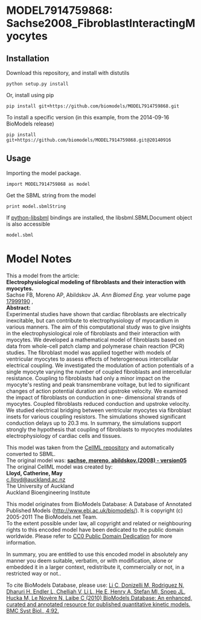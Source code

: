 # MODEL7914759868: Sachse2008_FibroblastInteractingMyocytes

## Installation

Download this repository, and install with distutils

`python setup.py install`

Or, install using pip

`pip install git+https://github.com/biomodels/MODEL7914759868.git`

To install a specific version (in this example, from the 2014-09-16 BioModels release)

`pip install git+https://github.com/biomodels/MODEL7914759868.git@20140916`

## Usage

Importing the model package.

`import MODEL7914759868 as model`

Get the SBML string from the model

`print model.sbmlString`

If [python-libsbml](https://pypi.python.org/pypi/python-libsbml) bindings are
installed, the libsbml.SBMLDocument object is also accessible

`model.sbml`


# Model Notes


This a model from the article:  
**Electrophysiological modeling of fibroblasts and their interaction with myocytes.**   
Sachse FB, Moreno AP, Abildskov JA. _Ann Biomed Eng._ year volume page
[17999190](http://www.ncbi.nlm.nih.gov/pubmed/17999190) ,  
**Abstract:**   
Experimental studies have shown that cardiac fibroblasts are electrically
inexcitable, but can contribute to electrophysiology of myocardium in various
manners. The aim of this computational study was to give insights in the
electrophysiological role of fibroblasts and their interaction with myocytes.
We developed a mathematical model of fibroblasts based on data from whole-cell
patch clamp and polymerase chain reaction (PCR) studies. The fibroblast model
was applied together with models of ventricular myocytes to assess effects of
heterogeneous intercellular electrical coupling. We investigated the
modulation of action potentials of a single myocyte varying the number of
coupled fibroblasts and intercellular resistance. Coupling to fibroblasts had
only a minor impact on the myocyte's resting and peak transmembrane voltage,
but led to significant changes of action potential duration and upstroke
velocity. We examined the impact of fibroblasts on conduction in one-
dimensional strands of myocytes. Coupled fibroblasts reduced conduction and
upstroke velocity. We studied electrical bridging between ventricular myocytes
via fibroblast insets for various coupling resistors. The simulations showed
significant conduction delays up to 20.3 ms. In summary, the simulations
support strongly the hypothesis that coupling of fibroblasts to myocytes
modulates electrophysiology of cardiac cells and tissues.

This model was taken from the [CellML
repository](http://www.cellml.org/models) and automatically converted to SBML.  
The original model was: [ **sachse, moreno, abildskov.(2008) - version05**
](http://www.cellml.org/models/sachse_moreno_abildskov_2008_version05)  
The original CellML model was created by:  
**Lloyd, Catherine, May**   
c.lloyd@auckland.ac.nz  
The University of Auckland  
Auckland Bioengineering Institute  

This model originates from BioModels Database: A Database of Annotated
Published Models (http://www.ebi.ac.uk/biomodels/). It is copyright (c)
2005-2011 The BioModels.net Team.  
To the extent possible under law, all copyright and related or neighbouring
rights to this encoded model have been dedicated to the public domain
worldwide. Please refer to [CC0 Public Domain
Dedication](http://creativecommons.org/publicdomain/zero/1.0/) for more
information.

In summary, you are entitled to use this encoded model in absolutely any
manner you deem suitable, verbatim, or with modification, alone or embedded it
in a larger context, redistribute it, commercially or not, in a restricted way
or not..  
  
To cite BioModels Database, please use: [Li C, Donizelli M, Rodriguez N,
Dharuri H, Endler L, Chelliah V, Li L, He E, Henry A, Stefan MI, Snoep JL,
Hucka M, Le Novère N, Laibe C (2010) BioModels Database: An enhanced, curated
and annotated resource for published quantitative kinetic models. BMC Syst
Biol., 4:92.](http://www.ncbi.nlm.nih.gov/pubmed/20587024)


